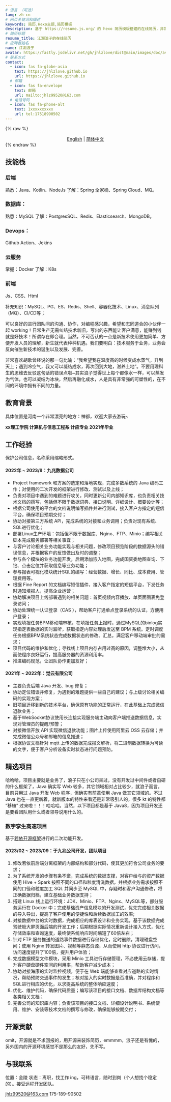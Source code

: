 ```yaml
---
# 语言 （可选）
lang: zh-cn
# 网页关键词和描述
keywords: 简历,Hexo主题,简历模板
description: 基于 https://resume.js.org/ 的 hexo 简历模板搭建的在线简历，非常感谢作者！^_^，Github 地址：https://github.com/xaoxuu/resume-docs。
# 简历标题
resume_title: 江湖浪子的在线简历
# 应聘者姓名
name: 江湖浪子
avatar: https://fastly.jsdelivr.net/gh/jhlzlove/dist@main/images/doc/avatar.jpeg
# 联系方式
contact:
  - icon: fas fa-globe-asia
    text: https://jhlzlove.github.io
    url: https://jhlzlove.github.io
  # 邮箱
  - icon: fas fa-envelope
    text: 邮箱
    url: mailto:jhlz99520@163.com
  # 电话号码
  - icon: fas fa-phone-alt
    text: 1xxxxxxxxxx
    url: tel:17518990502
---
```


{% raw %}
<center>
<a href='/resume-doc'>English</a> | <a href='/resume-doc/zh-cn/'>简体中文</a>
</center>
{% endraw %}

## <i class="fas fa-flag"></i> 技能栈

### 后端

熟悉：Java、Kotlin、NodeJs
了解：Spring 全家桶、Spring Cloud、MQ。

### 数据库：

熟悉：MySQL
了解：PostgresSQL、Redis、Elasticsearch、MongoDB。

### Devops：

Github Action、Jekins

### 

### 云服务

掌握：Docker
了解：K8s

### 前端

Js、CSS、Html

补充知识：MySQL、PG、ES、Redis、Shell、容器化技术、Linux、消息队列（MQ）、CI/CD等；


可以良好的进行团队间的沟通、协作，对编程感兴趣，希望和志同道合的小伙伴一起 working！日常生产无需纠结技术新旧，写出的东西能让客户满意，能赚到钱就是好技术！所谓存在即合理。当然，不可否认的一点是新技术使用更加简单、方便开发人员的理解，新生就代表种种机遇。我们要明白：技术服务于业务，业务会反向催生新技术的诞生以及发展、完善。

非常喜欢胡歌曾经说的那一句比喻：“我希望我在温度高的时候变成水蒸气，升到天上；遇到冷空气，我又可以凝结成水，再次回到大地，滋养土地”。不要用理科生的思维去反驳这句话的错误点啦~其实浪子觉得世上每个都像水一样，可以蒸发为气体，也可以凝结为冰块，然后再融化成水，人是具有非常强的可塑性的，在不同的环境中拥有不同的力量。

## <i class="fas fa-user-graduate"></i> 教育背景

具体位置是河南一个非常漂亮的地方：神都，欢迎大家去游玩~

**xx理工学院 计算机与信息工程系 计应专业 2021年毕业**

## <i class="fas fa-user-tie"></i> 工作经验

保护公司信息，名称采用缩略形式。

#### 2022年 ~ 2023/9：九兆数据公司

- Project framework 和方案的选定和落地实现，完成多数系统的 Java 编码工作；对使用的二次开发的框架进行修改、测试以及上线；
- 负责对项目中遇到的难题进行攻关，同时更新公司内部知识库，也负责相关技术文档的撰写，包括但不限于数据词典、接口说明、详细设计、概要设计等；
- 根据公司使用的平台的文档说明编写插件并进行测试，接入客户方指定的短信平台，确保项目预期交付；
- 协助对接第三方系统 API，完成系统的对接和业务调用；负责对现有系统、SQL进行优化；
- 部署Linux生产环境：包括但不限于数据库、Nginx、FTP、Minio；编写相关脚本完成服务部署等相关事宜；
- 与客户讨论相关业务功能实现与相关问题，修改项目预览阶段的数据源头的错误信息，并根据客户的反馈做出及时的调整；
- 参与各个模块的业务功能开发，后期添加嵌入地图，完成国资委地图查询、下钻、点击定位并获取信息等业务功能；
- 参与报表可视化模块统计SQL的编写：经营数据、增长、同比、成本费用、管理费用等。
- 根据 Fine Report 的文档编写短信插件，接入客户指定的短信平台，下发任务时通知填报人，提高企业运营；
- 协助解决项目上线部署遇到的相关问题：首页视频内容播放、单页面图表免登录访问；
- 协助处理统一认证登录（CAS ），帮助客户打通单点登录系统的认证，方便用户登录；
- 实现填报任务BPM移动端审核，在填报任务上报时，通过MySQL的binlog实现指定表数据的实时监听，获取指定内容处理后发送至 BPM 系统。定时调度任务根据BPM系统状态完成数据状态的修改、汇总，满足客户移动端审批的需求；
- 项目代码的维护和优化；寻找线上项目内存占用过高的原因，调整堆大小，从而使程序良好运行，提高服务器的资源利用率。
- 推进编码规范，让团队协作更加友好；

#### 2021年 ~ 2022年：觉云有限公司

- 主要负责后端 Java 开发、bug 修复；
- 协助定位错误并修复，为遇到的难题提供一些自己的建议；与上级讨论相关编码的实现方案；
- 旧项目迁移到新的技术平台，确保原有功能的正常运行，在此基础上完成微信退款业务；
- 基于WebSocket协议使用长连接实现服务端主动向客户端推送数据信息，实现对管理员的提醒/预警；
- 对接微信开放 API 实现微信退款功能；图片上传使用阿里云 OSS 云存储；并完成微信公众号和邮箱的信息推送；
- 根据协议文档针对 mqtt 上传的数据完成报文解析，将二进制数据转换为可读的文字，便于客户分析设备实时状态进行问题预防。

## <i class="fas fa-award"></i> 精选项目

哈哈哈，项目主要就是业务了，浪子只在小公司呆过，没有开发过中间件或者自研的什么框架了，Java 确实写 Web 较多，其它领域相对占比较少，就浪子而言，目前只用过 Java 开发 Web 程序，但确实有前辈使用 Java 做其它领域的。不过 Java 也在一直更新着，就新版本的特性来看还是非常吸引人的，很多 kt 的特性都 “移植” 过来啦！！！哈哈哈。当然，以下项目都是基于 Java8，因为项目开发还是要看团队用什么或者领导说用什么的。

### 数字孪生高速项目

基于[若依开源框架](http://doc.ruoyi.vip/ruoyi-vue/)进行的二次功能开发。

#### 2023/02 ~ 2023/09：于九兆公司开发，团队项目

1. 修改若依前后端分离框架的内部结构和部分代码，使其更加符合公司业务的要求；
2. 为了系统开发的步骤有条不紊，完成系统的数据支撑，对客户给与的资产数据使用 Hive + Spark 按照不同的口径和粒度清洗数据，并根据业务需求按照不同的口径和粒度加工 SQL 并同步至 MySQL 中，存疑时和客户沟通修改，将正确数据归档，建立基础业务数据支持；
3. 搭建 Linux 线上运行环境：JDK、Minio、FTP、Nginx、MySQL等，部分服务运行在 Docker 中；完成基础资产信息模块的开发测试，优先完成相关数据的导入导出，提高了客户使用的便捷性和后续数据加工的效率;
4. 对接数据中台的实时数据，完成相应的库表设计和业务实现，基于该数据完成驾驶舱大屏页面后端的开发工作；后期根据实际情况重新设计接入方式，优化存储效率和查询速度，最终使系统响应时间缩短了60倍左右；
5. 针对 FTP 服务推送的道路事件数据进行存储优化，定时删除，清理磁盘空间；使用 Nginx 转发图片、视频等静态资源，从而使用 http 协议进行访问，访问速度提升了100倍，提升用户体验；
6. 完成数据模型文件模块，采用 Minio 工具进行存储管理，不必使用云存储，提升客户硬盘硬件空间的利用率，帮助客户减少成本；
7. 协助对接海康的实时监控视频，便于在 Web 端能够查看对应道路的实时情况，帮助预防交通事件的发生；核对接入的实时数据是否准确，并对程序和SQL进行相应的优化，以求提高系统的整体响应速度；
8. 优化、维护代码，确保代码质量；编写该项目的接口文档、数据库结构文档等各类相关文档；
9.  完善公司的知识库内容；负责该项目的接口文档、详细设计说明书、系统使用、维护、安装等技术文档的撰写与修改，确保能够按期交付；

## <i class="fab fa-github"></i> 开源贡献

omit，开源就是不求回报的，用开源来装饰简历，emmmm，浪子还是有愧的，另外国内的开源环境感觉不是那么的友好，先不写。

## <i class="fas fa-phone-alt"></i> 与我联系

位置：金陵
状态：离职，找工作 ing，可转语言，随时到岗（个人想找个稳定的）。接受远程开发团队。

<i class="fas fa-envelope fa-fw"></i> jhlz99520@163.com
<i class="fas fa-phone-alt fa-fw"></i> 175-189-90502

<!-- ## 评论

{% raw %}
<script src="https://utteranc.es/client.js"
        repo="xaoxuu/hexo-theme-resume"
        issue-number="18"
        theme="github-light"
        crossorigin="anonymous"
        async>
</script>
{% endraw %} -->

